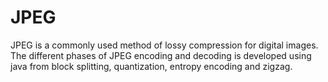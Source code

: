 # JPEG
JPEG is a commonly used method of lossy compression for digital images.
The different phases of JPEG encoding and decoding is developed using java from block splitting, quantization, entropy encoding and zigzag. 
